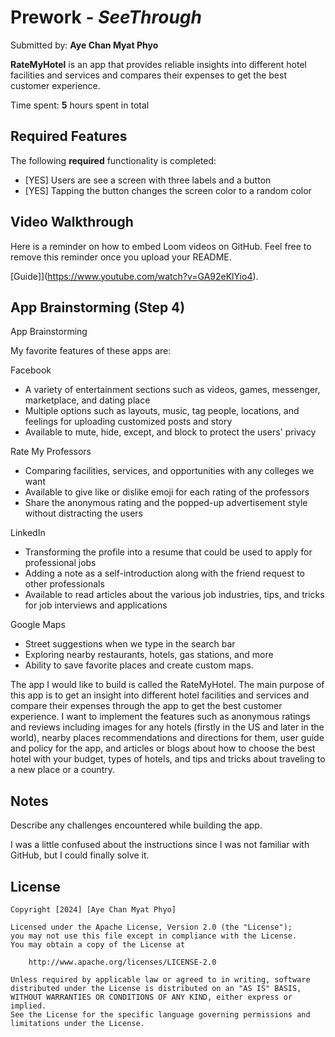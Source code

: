 # Prework - *SeeThrough*

Submitted by: **Aye Chan Myat Phyo**

**RateMyHotel** is an app that provides reliable insights into different hotel facilities and services and compares their expenses to get the best customer experience.

Time spent: **5** hours spent in total

## Required Features

The following **required** functionality is completed:

- [YES] Users are see a screen with three labels and a button
- [YES] Tapping the button changes the screen color to a random color
 
## Video Walkthrough

Here is a reminder on how to embed Loom videos on GitHub. Feel free to remove this reminder once you upload your README. 

[Guide]](https://www.youtube.com/watch?v=GA92eKlYio4).

## App Brainstorming (Step 4)

App Brainstorming

My favorite features of these apps are:

Facebook

- A variety of entertainment sections such as videos, games, messenger, marketplace, and dating place
- Multiple options such as layouts, music, tag people, locations, and feelings for uploading customized posts and story
- Available to mute, hide, except, and block to protect the users' privacy


Rate My Professors

- Comparing facilities, services, and opportunities with any colleges we want
- Available to give like or dislike emoji for each rating of the professors
-  Share the anonymous rating and the popped-up advertisement style without distracting the users


LinkedIn

- Transforming the profile into a resume that could be used to apply for professional jobs
- Adding a note as a self-introduction along with the friend request to other professionals
- Available to read articles about the various job industries, tips, and tricks for job interviews and applications


Google Maps

- Street suggestions when we type in the search bar
- Exploring nearby restaurants, hotels, gas stations, and more
- Ability to save favorite places and create custom maps.


The app I would like to build is called the RateMyHotel. The main purpose of this app is to get an insight into different hotel facilities and services and compare their expenses through the app to get the best customer experience. I want to implement the features such as anonymous ratings and reviews including images for any hotels (firstly in the US and later in the world), nearby places recommendations and directions for them, user guide and policy for the app, and articles or blogs about how to choose the best hotel with your budget, types of hotels, and tips and tricks about traveling to a new place or a country.

## Notes

Describe any challenges encountered while building the app.

I was a little confused about the instructions since I was not familiar with GitHub, but I could finally solve it.

## License

    Copyright [2024] [Aye Chan Myat Phyo]

    Licensed under the Apache License, Version 2.0 (the "License");
    you may not use this file except in compliance with the License.
    You may obtain a copy of the License at

        http://www.apache.org/licenses/LICENSE-2.0

    Unless required by applicable law or agreed to in writing, software
    distributed under the License is distributed on an "AS IS" BASIS,
    WITHOUT WARRANTIES OR CONDITIONS OF ANY KIND, either express or implied.
    See the License for the specific language governing permissions and
    limitations under the License.
